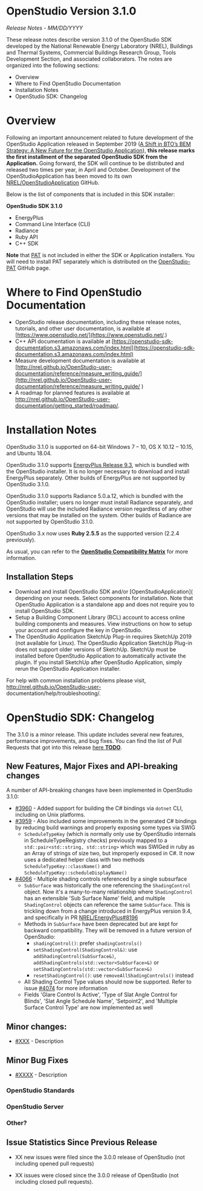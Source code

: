 # OpenStudio Version 3.1.0

_Release Notes - MM/DD/YYYY_

These release notes describe version 3.1.0 of the OpenStudio SDK developed by the National Renewable Energy Laboratory (NREL), Buildings and Thermal Systems, Commercial Buildings Research Group, Tools Development Section, and associated collaborators. The notes are organized into the following sections:

-  Overview
-  Where to Find OpenStudio Documentation
-  Installation Notes
-  OpenStudio SDK: Changelog

# Overview

Following an important announcement related to future development of the OpenStudio Application released in September 2019 ([A Shift in BTO’s BEM Strategy: A New Future for the OpenStudio Application](https://www.openstudio.net/new-future-for-openstudio-application)), **this release marks the first installment of the separated OpenStudio SDK from the Application.**
Going forward, the SDK will continue to be distributed and released two times per year, in April and October. Development of the OpenStudioApplication has been moved to its own [NREL/OpenStudioApplication](https://github.com/NREL/OpenStudioApplication/) GitHub.

Below is the list of components that is included in this SDK installer:

__**OpenStudio SDK 3.1.0**__
- EnergyPlus
- Command Line Interface (CLI)
- Radiance
- Ruby API
- C++ SDK

**Note** that [PAT](https://github.com/NREL/OpenStudio-PAT) is not included in either the SDK or Application installers. You will need to install PAT separately which is distributed on the [OpenStudio-PAT](https://github.com/NREL/OpenStudio-PAT) GitHub page.

# Where to Find OpenStudio Documentation

- OpenStudio release documentation, including these release notes, tutorials, and other user documentation, is available at [https://www.openstudio.net/](https://www.openstudio.net/.)
- C++ API documentation is available at [https://openstudio-sdk-documentation.s3.amazonaws.com/index.html](https://openstudio-sdk-documentation.s3.amazonaws.com/index.html)
- Measure development documentation is available at [http://nrel.github.io/OpenStudio-user-documentation/reference/measure_writing_guide/](http://nrel.github.io/OpenStudio-user-documentation/reference/measure_writing_guide/ )
- A roadmap for planned features is available at http://nrel.github.io/OpenStudio-user-documentation/getting_started/roadmap/.

# Installation Notes

OpenStudio 3.1.0 is supported on 64-bit Windows 7 – 10, OS X 10.12 – 10.15, and Ubuntu 18.04.

OpenStudio 3.1.0 supports [EnergyPlus Release 9.3](https://github.com/NREL/EnergyPlus/releases/tag/v9.3.0), which is bundled with the OpenStudio installer. It is no longer necessary to download and install EnergyPlus separately. Other builds of EnergyPlus are not supported by OpenStudio 3.1.0.

OpenStudio 3.1.0 supports Radiance 5.0.a.12, which is bundled with the OpenStudio installer; users no longer must install Radiance separately, and OpenStudio will use the included Radiance version regardless of any other versions that may be installed on the system. Other builds of Radiance are not supported by OpenStudio 3.1.0.

OpenStudio 3.x now uses **Ruby 2.5.5** as the supported version (2.2.4 previously).

As usual, you can refer to the **[OpenStudio Compatibility Matrix](https://github.com/NREL/OpenStudio/wiki/OpenStudio-Version-Compatibility-Matrix)** for more information.


## Installation Steps

- Download and install OpenStudio SDK and/or [OpenStudioApplication]( depending on your needs. Select components for installation. Note that OpenStudio Application is a standalone app and does not require you to install OpenStudio SDK.
- Setup a Building Component Library (BCL) account to access online building components and measures. View instructions on how to setup your account and configure the key in OpenStudio.
- The OpenStudio Application SketchUp Plug-in requires SketchUp 2019 (not available for Linux). The OpenStudio Application SketchUp Plug-in does not support older versions of SketchUp. SketchUp must be installed before OpenStudio Application to automatically activate the plugin. If you install SketchUp after OpenStudio Application, simply rerun the OpenStudio Application installer.

For help with common installation problems please visit, http://nrel.github.io/OpenStudio-user- documentation/help/troubleshooting/.

# OpenStudio SDK: Changelog

The 3.1.0 is a minor release. This update includes several new features, performance improvements, and bug fixes.
You can find the list of Pull Requests that got into this release [here **TODO**](https://github.com/NREL/OpenStudio/pulls?utf8=%E2%9C%93&q=is%3Apr+is%3Aclosed+created%3A2020-02-25..2020-MM-DD+).


## New Features, Major Fixes and API-breaking changes

A number of API-breaking changes have been implemented in OpenStudio 3.1.0:

* [#3960](https://github.com/NREL/OpenStudio/pull/3960) - Added support for building the C# bindings via `dotnet` CLI, including on Unix platforms.
* [#3959](https://github.com/NREL/OpenStudio/pull/3959) - Also included some improvements in the generated C# bindings by reducing build warnings and properly exposing some types via SWIG
    * `ScheduleTypeKey` (which is normally only use by OpenStudio internals in ScheduleTypeRegistry checks) previously mapped to a `std::pair<std::string, std::string>` which was SWIGed in ruby as an Array of strings of size two, but improperly exposed in C#. It now uses a dedicated helper class with two methods `ScheduleTypeKey::className()` and `ScheduleTypeKey::scheduleDisplayName()`
* [#4066](https://github.com/NREL/OpenStudio/pull/4066) - Multiple shading controls referenced by a single subsurface
    * `SubSurface` was historically the one referencing the `ShadingControl` object. Now it's a many-to-many relationship where `ShadingControl` has an extensible 'Sub Surface Name' field, and multiple `ShadingControl` objects can reference the same `SubSurface`. This is trickling down from a change introduced in EnergyPlus version 9.4, and specifically in PR [NREL/EnergyPlus#8196](https://github.com/NREL/EnergyPlus/pull/8196)
    * Methods in `SubSurface` have been deprecated but are kept for backward compatibility. They will be removed in a future version of OpenStudio:
        * `shadingControl()`: prefer `shadingControls()`
        * `setShadingControl(ShadingControl&)`: use `addShadingControl(SubSurface&)`, `addShadingControls(std::vector<SubSurface>&)` or `setShadingControls(std::vector<SubSurface>&)`
        * `resetShadingControl()`: use `removeAllShadingControls()` instead
    * All Shading Control Type values should now be supported. Refer to issue [#4074](https://github.com/NREL/OpenStudio/issues/4074) for more information
    * Fields 'Glare Control Is Active', 'Type of Slat Angle Control for Blinds', 'Slat Angle Schedule Name', 'Setpoint2', and 'Multiple Surface Control Type' are now implemented as well

## Minor changes:

* [#XXX](https://github.com/NREL/OpenStudio/pull/XXX) - Description


## Minor Bug Fixes


* [#XXXX](https://github.com/NREL/OpenStudio/issues/XXXX) - Description


### OpenStudio Standards

### OpenStudio Server

### Other?


## Issue Statistics Since Previous Release

* XX new issues were filed since the 3.0.0 release of OpenStudio (not including opened pull requests)

* XX issues were closed since the 3.0.0 release of OpenStudio (not including closed pull requests).

